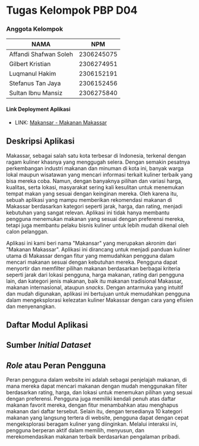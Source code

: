 # Tugas Kelompok PBP D04
### Anggota Kelompok

| NAMA                  | NPM           |
| ------------------|----------| 
| Affandi Shafwan Soleh | 2306245075    |
| Gilbert Kristian      | 2306274951    |
| Luqmanul Hakim        | 2306152191    |
| Stefanus Tan Jaya     | 2306152456    |
| Sultan Ibnu Mansiz    | 2306275840    |

#### Link Deployment Aplikasi
* LINK: [Makansar - Makanan Makassar](http://sultan-ibnu-makansar.pbp.cs.ui.ac.id/)

## Deskripsi Aplikasi
Makassar, sebagai salah satu kota terbesar di Indonesia, terkenal dengan ragam kuliner khasnya yang menggugah selera. Dengan semakin pesatnya perkembangan industri makanan dan minuman di kota ini, banyak warga lokal maupun wisatawan yang mencari informasi terkait kuliner terbaik yang bisa mereka coba. Namun, dengan banyaknya pilihan dan variasi harga, kualitas, serta lokasi, masyarakat sering kali kesulitan untuk menemukan tempat makan yang sesuai dengan keinginan mereka. Oleh karena itu, sebuah aplikasi yang mampu memberikan rekomendasi makanan di Makassar berdasarkan kategori seperti jarak, harga, dan rating, menjadi kebutuhan yang sangat relevan. Aplikasi ini tidak hanya membantu pengguna menemukan makanan yang sesuai dengan preferensi mereka, tetapi juga membantu pelaku bisnis kuliner untuk lebih mudah dikenal oleh calon pelanggan.

Aplikasi ini kami beri nama "Makansar" yang merupakan akronim dari "Makanan Makassar". Aplikasi ini dirancang untuk menjadi panduan kuliner utama di Makassar dengan fitur yang memudahkan pengguna dalam mencari makanan sesuai dengan kebutuhan mereka. Pengguna dapat menyortir dan memfilter pilihan makanan berdasarkan berbagai kriteria seperti jarak dari lokasi pengguna, harga makanan, rating dari pengguna lain, dan kategori jenis makanan, baik itu makanan tradisional Makassar, makanan internasional, ataupun _snacks_. Dengan antarmuka yang intuitif dan mudah digunakan, aplikasi ini bertujuan untuk memudahkan pengguna dalam mengeksplorasi kelezatan kuliner Makassar dengan cara yang efisien dan menyenangkan.

## Daftar Modul Aplikasi

## Sumber _Initial Dataset_

## _Role_ atau Peran Pengguna
Peran pengguna dalam website ini adalah sebagai penjelajah makanan, di mana mereka dapat mencari makanan dengan mudah menggunakan filter berdasarkan rating, harga, dan lokasi untuk menemukan pilihan yang sesuai dengan preferensi. Pengguna juga memiliki kendali penuh atas daftar makanan favorit mereka, dengan fitur menambahkan atau menghapus makanan dari daftar tersebut. Selain itu, dengan tersedianya 10 kategori makanan yang langsung tertera di website, pengguna dapat dengan cepat mengeksplorasi beragam kuliner yang diinginkan. Melalui interaksi ini, pengguna berperan aktif dalam memilih, menyusun, dan merekomendasikan makanan terbaik berdasarkan pengalaman pribadi.